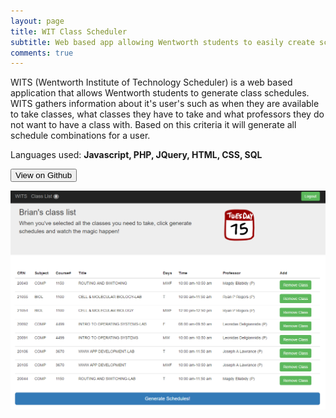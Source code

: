 ```yaml
---
layout: page
title: WIT Class Scheduler
subtitle: Web based app allowing Wentworth students to easily create schedules
comments: true
---
```


WITS (Wentworth Institute of Technology Scheduler) is a web based application that allows Wentworth students to generate class schedules. WITS gathers information about it's user's
such as when they are available to take classes, what classes they have to take and what professors they do not want to have a class with.
Based on this criteria it will generate all schedule combinations for a user.

Languages used: **Javascript, PHP, JQuery, HTML, CSS, SQL**

<input  align type="button" class="btn btn-primary" value="View on Github" onclick="location.href = 'https://github.com/bford21/WITS';">

![WITS Screenshot](img/wits.png) 